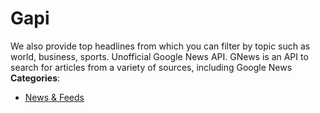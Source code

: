 # Gapi


We also provide top headlines from which you can filter by topic such as world, business, sports. Unofficial Google News API.  GNews is an API to search for articles from a variety of sources, including Google News
**Categories**:

- [News & Feeds](https://github/awesome-apis/awesome-apis#news-and-feeds)




